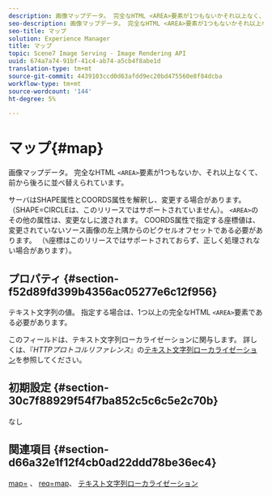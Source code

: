 ```yaml
---
description: 画像マップデータ。 完全なHTML <AREA>要素が1つもないかそれ以上なく、前から後ろに並べ替えられます。
seo-description: 画像マップデータ。 完全なHTML <AREA>要素が1つもないかそれ以上なく、前から後ろに並べ替えられます。
seo-title: マップ
solution: Experience Manager
title: マップ
topic: Scene7 Image Serving - Image Rendering API
uuid: 674a7a74-91bf-41c4-ab74-a5cb4f8abe1d
translation-type: tm+mt
source-git-commit: 4439103ccd0d63afdd9ec20bd475560e8f84dcba
workflow-type: tm+mt
source-wordcount: '144'
ht-degree: 5%

---
```



# マップ{#map}

画像マップデータ。 完全なHTML `<AREA>`要素が1つもないか、それ以上なくて、前から後ろに並べ替えられています。

サーバはSHAPE属性とCOORDS属性を解釈し、変更する場合があります。 （SHAPE=CIRCLEは、このリリースではサポートされていません）。 `<AREA>`のその他の属性は、変更なしに渡されます。 COORDS属性で指定する座標値は、変更されていないソース画像の左上隅からのピクセルオフセットである必要があります。 （`%`座標はこのリリースではサポートされておらず、正しく処理されない場合があります）。

## プロパティ {#section-f52d89fd399b4356ac05277e6c12f956}

テキスト文字列の値。 指定する場合は、1つ以上の完全なHTML `<AREA>`要素である必要があります。

このフィールドは、テキスト文字列ローカライゼーションに関与します。 詳しくは、『*HTTPプロトコルリファレンス*』の[テキスト文字列ローカライゼーション](/help/aem-is-ir-api/is-api/http-ref/image-serving-api-ref/c-http-protocol-reference/c-syntax-and-features/r-text-string-localization.md)を参照してください。

## 初期設定 {#section-30c7f88929f54f7ba852c5c6c5e2c70b}

なし

## 関連項目 {#section-d66a32e1f12f4cb0ad22ddd78be36ec4}

[map=](/help/aem-is-ir-api/is-api/http-ref/image-serving-api-ref/c-http-protocol-reference/c-command-reference/r-map.md) 、 [req=map](/help/aem-is-ir-api/is-api/http-ref/image-serving-api-ref/c-http-protocol-reference/c-command-reference/r-req/r-req.md)、 [テキスト文字列ローカライゼーション](/help/aem-is-ir-api/is-api/http-ref/image-serving-api-ref/c-http-protocol-reference/c-syntax-and-features/r-text-string-localization.md)
